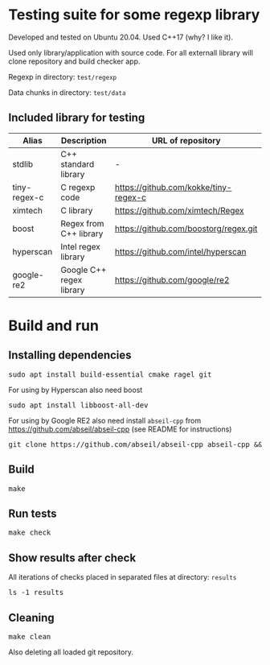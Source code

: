 # Testing suite for some regexp library

Developed and tested on Ubuntu 20.04.
Used C++17 (why? I like it).

Used only library/application with source code.
For all externall library will clone repository and build checker app.

Regexp in directory: `test/regexp`

Data chunks in directory: `test/data`

## Included library for testing

| Alias | Description | URL of repository |
| --- | --- | --- |
| stdlib | C++ standard library | - | 
| tiny-regex-c | C regexp code | https://github.com/kokke/tiny-regex-c |
| ximtech | C library | https://github.com/ximtech/Regex |
| boost | Regex from C++ library | https://github.com/boostorg/regex.git |
| hyperscan | Intel regex library | https://github.com/intel/hyperscan |
| google-re2 | Google C++ regex library | https://github.com/google/re2 |

# Build and run

## Installing dependencies

<pre>
sudo apt install build-essential cmake ragel git 
</pre>

For using by Hyperscan also need boost
<pre>
sudo apt install libboost-all-dev
</pre>

For using by Google RE2 also need install `abseil-cpp` from https://github.com/abseil/abseil-cpp
(see README for instructions)
<pre>
git clone https://github.com/abseil/abseil-cpp abseil-cpp && cd abseil-cpp && mkdir -p bin && cd bin && cmake -DCMAKE_CXX_STANDARD=17 -DCMAKE_POSITION_INDEPENDENT_CODE=ON .. && cmake --build . && sudo cmake --install .
</pre>

## Build

<pre>
make
</pre>

## Run tests

<pre>
make check
</pre>

## Show results after check

All iterations of checks placed in separated files at directory: `results`

<pre>
ls -1 results
</pre>

## Cleaning

<pre>
make clean
</pre>

Also deleting all loaded git repository.